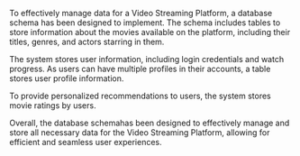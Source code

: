 To effectively manage data for a Video Streaming Platform, a database schema has been designed to implement. The schema includes tables to store information about the movies available on the platform, including their titles, genres, and actors starring in them.

The system stores user information, including login credentials and watch progress. As users can have multiple profiles in their accounts, a table stores user profile information.

To provide personalized recommendations to users, the system stores movie ratings by users.

Overall, the database schemahas been designed to effectively manage and store all necessary data for the Video Streaming Platform, allowing for efficient and seamless user experiences.
